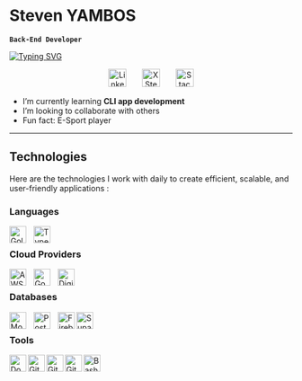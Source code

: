 <!-- Titre -->
# Steven YAMBOS

<strong><code>Back-End Developer</code></strong>

<!-- Description -->
[![Typing SVG](https://readme-typing-svg.demolab.com/?lines=Back+End+Developer;Open+to+collaboration)](https://git.io/typing-svg)


<!-- Réseaux sociaux -->
<p align="center">
  <a href="www.linkedin.com/in/steven-yambos" target="_blank"><img width="32px" alt="LinkedIn Steven YAMBOS" title="LinkedIn" src="https://cdn.jsdelivr.net/gh/devicons/devicon@latest/icons/linkedin/linkedin-original.svg" /></a>
    &#8287;&#8287;&#8287;&#8287;&#8287;
  <a href="https://x.com/StevenYambos" target="_blank"><img width="32px" alt="X Steven YAMBOS" title="X" src="https://cdn.jsdelivr.net/gh/devicons/devicon@latest/icons/twitter/twitter-original.svg" /></a>
  &#8287;&#8287;&#8287;&#8287;&#8287;
  <a href="https://stackoverflow.com/users/17386694/steven-yambos" target="_blank"><img width="32px" alt="Stack Overflow Steven YAMBOS" title="Stack Overflow" src="https://cdn.jsdelivr.net/gh/devicons/devicon@latest/icons/stackoverflow/stackoverflow-original.svg" /></a>
</p>

<!-- Introduction -->
- I’m currently learning **CLI app development**
- I’m looking to collaborate with others
- Fun fact: E-Sport player

---

<!-- Technologies -->
## Technologies

Here are the technologies I work with daily to create efficient, scalable, and user-friendly applications :  

### Languages

<!-- Golang -->
<img align="left" alt="Golang" width="30px" style="padding-right:10px;" src="https://cdn.jsdelivr.net/gh/devicons/devicon@latest/icons/go/go-original.svg" />

<!-- Typescript -->
<img align="left" alt="Typescript" width="30px" style="padding-right:10px;" src="https://cdn.jsdelivr.net/gh/devicons/devicon@latest/icons/typescript/typescript-original.svg" />   

&#8287;

### Cloud Providers

<!-- AWS -->
<img align="left" alt="AWS" width="30px" style="padding-right:10px;" src="https://cdn.jsdelivr.net/gh/devicons/devicon@latest/icons/amazonwebservices/amazonwebservices-original-wordmark.svg" />

<!-- Google Cloud Plateform -->
<img align="left" alt="Google Cloud Plateform" width="30px" style="padding-right:10px;" src="https://cdn.jsdelivr.net/gh/devicons/devicon@latest/icons/googlecloud/googlecloud-original-wordmark.svg" />

<img align="left" alt="Digital Ocean" width="30px" style="padding-right:10px;" src="https://cdn.jsdelivr.net/gh/devicons/devicon@latest/icons/digitalocean/digitalocean-original.svg" />
          

&#8287;

### Databases

<!-- MongoDB -->
<img align="left" alt="MongoDB" width="30px" style="padding-right:10px;" src="https://cdn.jsdelivr.net/gh/devicons/devicon@latest/icons/mongodb/mongodb-original.svg" />

<!-- PostgreSQL -->
<img align="left" alt="PostgreSQL" width="30px" style="padding-right:10px;" src="https://cdn.jsdelivr.net/gh/devicons/devicon@latest/icons/postgresql/postgresql-original.svg" />

<!-- Firebase -->
<img align="left" alt="Firebase" width="30px" src="https://cdn.jsdelivr.net/gh/devicons/devicon@latest/icons/firebase/firebase-original.svg" />

<!-- Supabase -->
<img align="left" alt="Supabase" width="30px" src="https://cdn.jsdelivr.net/gh/devicons/devicon@latest/icons/supabase/supabase-original.svg" />    

&#8287;

### Tools

<!-- Docker -->
<img align="left" alt="Docker" width="30px" src="https://cdn.jsdelivr.net/gh/devicons/devicon@latest/icons/docker/docker-original-wordmark.svg" />

<!-- Git -->
<img align="left" alt="Git" width="30px" src="https://cdn.jsdelivr.net/gh/devicons/devicon@latest/icons/git/git-original.svg" />

<!-- GitHub -->
<img align="left" alt="GitHub" width="30px" src="https://cdn.jsdelivr.net/gh/devicons/devicon@latest/icons/github/github-original.svg" />

<!-- GitLab -->
<img align="left" alt="GitLab" width="30px" src="https://cdn.jsdelivr.net/gh/devicons/devicon@latest/icons/gitlab/gitlab-original.svg" />

<!-- Bash -->
<img align="left" alt="Bash/Shell" width="30px" src="https://cdn.jsdelivr.net/gh/devicons/devicon@latest/icons/bash/bash-original.svg" />

&#8287;

<!-- ![Anurag's GitHub stats](https://github-readme-stats.vercel.app/api?username=stevenyambos&show_icons=true&theme=material-palenight) -->

<!-- <hr>

## 🌟 Projects & Portfolio  
Here are some of the projects I’ve worked on:  
- [**Project Name**](#) – Brief description (e.g., "Developed a cross-platform app using React Native and Firebase").  
- [**Another Project**](#) – Brief description (e.g., "Built a scalable web application with NodeJS and MongoDB").   -->
